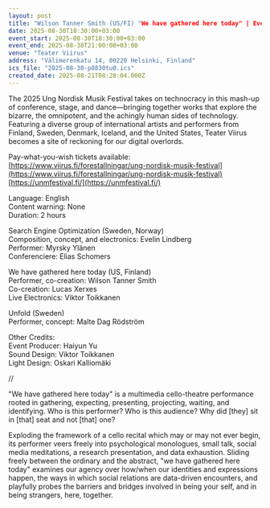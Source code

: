 ```yaml
---
layout: post
title: "Wilson Tanner Smith (US/FI) "We have gathered here today" | Evelin Lindberg (SE/NO) "Search Engine Optimization" | Malte Dag Rödström (SE) "Unfold" // Ung Nordisk Musik"
date: 2025-08-30T18:30:00+03:00
event_start: 2025-08-30T18:30:00+03:00
event_end: 2025-08-30T21:00:00+03:00
venue: "Teater Viirus"
address: "Välimerenkatu 14, 00220 Helsinki, Finland"
ics_file: "2025-08-30-p8830tu0.ics"
created_date: 2025-08-21T08:28:04.000Z
---
```


The 2025 Ung Nordisk Musik Festival takes on technocracy in this mash-up of conference, stage, and dance—bringing together works that explore the bizarre, the omnipotent, and the achingly human sides of technology. Featuring a diverse group of international artists and performers from Finland, Sweden, Denmark, Iceland, and the United States, Teater Viirus becomes a site of reckoning for our digital overlords.   
  
Pay-what-you-wish tickets available:  
[https://www.viirus.fi/forestallningar/ung-nordisk-musik-festival](https://www.viirus.fi/forestallningar/ung-nordisk-musik-festival)  
[https://unmfestival.fi/](https://unmfestival.fi/)  
  
Language: English   
Content warning: None  
Duration: 2 hours   
  
Search Engine Optimization (Sweden, Norway)  
Composition, concept, and electronics: Evelin Lindberg  
Performer: Myrsky Ylänen  
Conferenciere: Elias Schomers  
  
We have gathered here today (US, Finland)  
Performer, co-creation: Wilson Tanner Smith  
Co-creation: Lucas Xerxes  
Live Electronics: Viktor Toikkanen  
  
Unfold (Sweden)  
Performer, concept: Malte Dag Rödström  
  
Other Credits:   
Event Producer:  Haiyun Yu  
Sound Design: Viktor Toikkanen  
Light Design: Oskari Kalliomäki  
  
//  
  
"We have gathered here today" is a multimedia cello-theatre performance rooted in gathering, expecting, presenting, projecting, waiting, and identifying. Who is this performer? Who is this audience? Why did [they] sit in [that] seat and not [that] one?  
  
Exploding the framework of a cello recital which may or may not ever begin, its performer veers freely into psychological monologues, small talk, social media meditations, a research presentation, and data exhaustion. Sliding freely between the ordinary and the abstract, "we have gathered here today" examines our agency over how/when our identities and expressions happen, the ways in which social relations are data-driven encounters, and playfully probes the barriers and bridges involved in being your self, and in being strangers, here, together.
